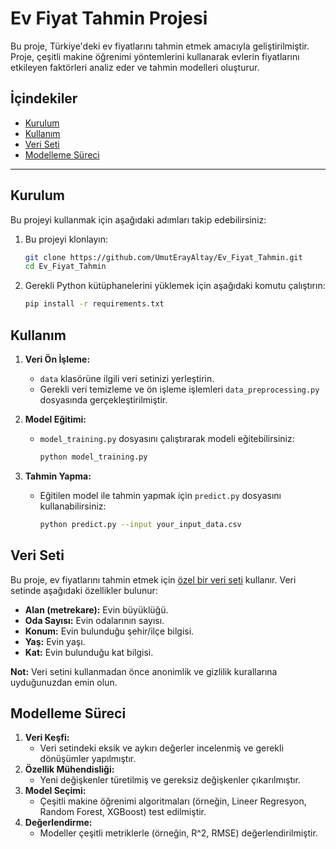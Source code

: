 # Ev Fiyat Tahmin Projesi

Bu proje, Türkiye'deki ev fiyatlarını tahmin etmek amacıyla geliştirilmiştir. Proje, çeşitli makine öğrenimi yöntemlerini kullanarak evlerin fiyatlarını etkileyen faktörleri analiz eder ve tahmin modelleri oluşturur.

## İçindekiler
- [Kurulum](#kurulum)
- [Kullanım](#kullanım)
- [Veri Seti](#veri-seti)
- [Modelleme Süreci](#modelleme-süreci)

---

## Kurulum

Bu projeyi kullanmak için aşağıdaki adımları takip edebilirsiniz:

1. Bu projeyi klonlayın:
    ```bash
    git clone https://github.com/UmutErayAltay/Ev_Fiyat_Tahmin.git
    cd Ev_Fiyat_Tahmin
    ```

2. Gerekli Python kütüphanelerini yüklemek için aşağıdaki komutu çalıştırın:
    ```bash
    pip install -r requirements.txt
    ```

## Kullanım

1. **Veri Ön İşleme:** 
   - `data` klasörüne ilgili veri setinizi yerleştirin.
   - Gerekli veri temizleme ve ön işleme işlemleri `data_preprocessing.py` dosyasında gerçekleştirilmiştir.

2. **Model Eğitimi:**
   - `model_training.py` dosyasını çalıştırarak modeli eğitebilirsiniz:
     ```bash
     python model_training.py
     ```

3. **Tahmin Yapma:**
   - Eğitilen model ile tahmin yapmak için `predict.py` dosyasını kullanabilirsiniz:
     ```bash
     python predict.py --input your_input_data.csv
     ```

## Veri Seti

Bu proje, ev fiyatlarını tahmin etmek için [özel bir veri seti](düzenlenmiş_veri.csv) kullanır. Veri setinde aşağıdaki özellikler bulunur:
- **Alan (metrekare):** Evin büyüklüğü.
- **Oda Sayısı:** Evin odalarının sayısı.
- **Konum:** Evin bulunduğu şehir/ilçe bilgisi.
- **Yaş:** Evin yaşı.
- **Kat:** Evin bulunduğu kat bilgisi.

**Not:** Veri setini kullanmadan önce anonimlik ve gizlilik kurallarına uyduğunuzdan emin olun.

## Modelleme Süreci

1. **Veri Keşfi:**
   - Veri setindeki eksik ve aykırı değerler incelenmiş ve gerekli dönüşümler yapılmıştır.
2. **Özellik Mühendisliği:**
   - Yeni değişkenler türetilmiş ve gereksiz değişkenler çıkarılmıştır.
3. **Model Seçimi:**
   - Çeşitli makine öğrenimi algoritmaları (örneğin, Lineer Regresyon, Random Forest, XGBoost) test edilmiştir.
4. **Değerlendirme:**
   - Modeller çeşitli metriklerle (örneğin, R^2, RMSE) değerlendirilmiştir.
